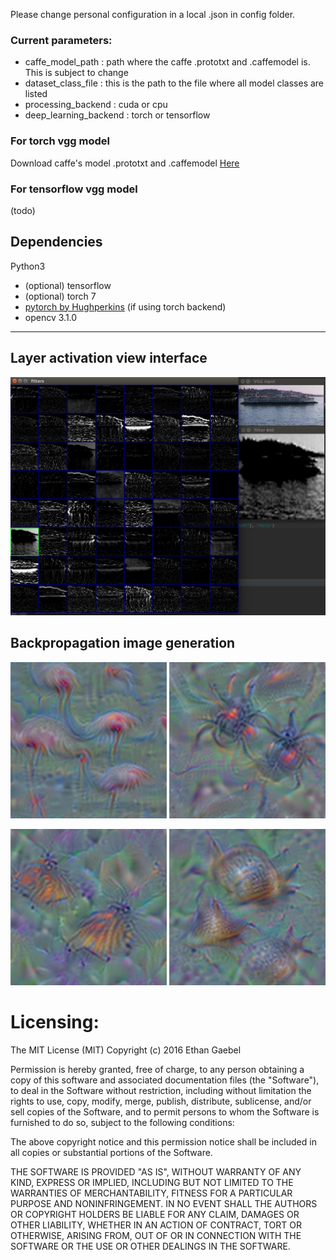 Please change personal configuration in a local .json in config folder.

### Current parameters:
- caffe_model_path : path where the caffe .prototxt and .caffemodel is. This is subject to change 
- dataset_class_file : this is the path to the file where all model classes are listed
- processing_backend : cuda or cpu
- deep_learning_backend : torch or tensorflow

### For torch vgg model
Download caffe's model .prototxt and .caffemodel [Here](https://gist.github.com/ksimonyan/f194575702fae63b2829)

### For tensorflow vgg model
(todo)

## Dependencies
Python3

- (optional) tensorflow
- (optional) torch 7
- [pytorch by Hughperkins](https://github.com/hughperkins/pytorch) (if using torch backend)
- opencv 3.1.0
---

## Layer activation view interface
![alt text](https://github.com/MathGaron/neural-network-visualization--Torch/raw/master/img/interface.png "Interface")


## Backpropagation image generation
<img src="https://github.com/MathGaron/neural-network-visualization--Torch/raw/master/img/flamingo.png" width="250"> <img src="https://github.com/MathGaron/neural-network-visualization--Torch/raw/master/img/blackwidow.png" width="250">

<img src="https://github.com/MathGaron/neural-network-visualization--Torch/raw/master/img/monarch.png" width="250"> <img src="https://github.com/MathGaron/neural-network-visualization--Torch/raw/master/img/snails.png" width="250">


# Licensing:

The MIT License (MIT)
Copyright (c) 2016 Ethan Gaebel
 
Permission is hereby granted, free of charge, to any person obtaining a copy of this software 
and associated documentation files (the "Software"), to deal in the Software without restriction, 
including without limitation the rights to use, copy, modify, merge, publish, distribute, sublicense, 
and/or sell copies of the Software, and to permit persons to whom the Software is furnished to do so, 
subject to the following conditions:

The above copyright notice and this permission notice shall be included in all copies or substantial 
portions of the Software.
 
THE SOFTWARE IS PROVIDED "AS IS", WITHOUT WARRANTY OF ANY KIND, EXPRESS OR IMPLIED, INCLUDING 
BUT NOT LIMITED TO THE WARRANTIES OF MERCHANTABILITY, FITNESS FOR A PARTICULAR PURPOSE AND NONINFRINGEMENT. 
IN NO EVENT SHALL THE AUTHORS OR COPYRIGHT HOLDERS BE LIABLE FOR ANY CLAIM, DAMAGES OR OTHER LIABILITY, 
WHETHER IN AN ACTION OF CONTRACT, TORT OR OTHERWISE, ARISING FROM, OUT OF OR IN CONNECTION WITH THE SOFTWARE 
OR THE USE OR OTHER DEALINGS IN THE SOFTWARE.
